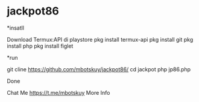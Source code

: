 # jackpot86

*insatll 

Download Termux:API di playstore
pkg install termux-api
pkg install git
pkg install php
pkg install figlet

*run

git cline https://github.com/mbotskuy/jackpot86/
cd jackpot
php jp86.php

Done

Chat Me  https://t.me/mbotskuy More Info
